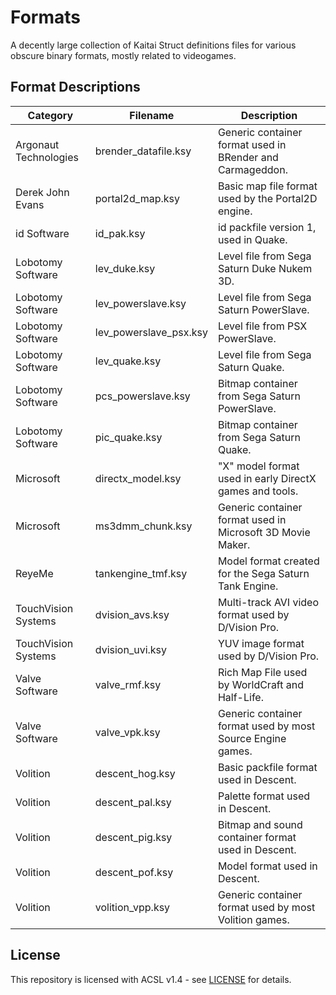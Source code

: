 # Formats

A decently large collection of Kaitai Struct definitions files for various obscure binary formats, mostly related to videogames.

## Format Descriptions

| Category				| Filename					| Description													|
|-----------------------|---------------------------|---------------------------------------------------------------|
| Argonaut Technologies	| brender_datafile.ksy		| Generic container format used in BRender and Carmageddon.		|
| Derek John Evans		| portal2d_map.ksy			| Basic map file format used by the Portal2D engine.			|
| id Software			| id_pak.ksy				| id packfile version 1, used in Quake.							|
| Lobotomy Software		| lev_duke.ksy				| Level file from Sega Saturn Duke Nukem 3D.					|
| Lobotomy Software		| lev_powerslave.ksy		| Level file from Sega Saturn PowerSlave.						|
| Lobotomy Software		| lev_powerslave_psx.ksy	| Level file from PSX PowerSlave.								|
| Lobotomy Software		| lev_quake.ksy				| Level file from Sega Saturn Quake.							|
| Lobotomy Software		| pcs_powerslave.ksy		| Bitmap container from Sega Saturn PowerSlave.					|
| Lobotomy Software		| pic_quake.ksy				| Bitmap container from Sega Saturn Quake.						|
| Microsoft				| directx_model.ksy			| "X" model format used in early DirectX games and tools.		|
| Microsoft				| ms3dmm_chunk.ksy			| Generic container format used in Microsoft 3D Movie Maker.	|
| ReyeMe				| tankengine_tmf.ksy		| Model format created for the Sega Saturn Tank Engine.			|
| TouchVision Systems	| dvision_avs.ksy			| Multi-track AVI video format used by D/Vision Pro.			|
| TouchVision Systems	| dvision_uvi.ksy			| YUV image format used by D/Vision Pro.						|
| Valve Software		| valve_rmf.ksy				| Rich Map File used by WorldCraft and Half-Life.				|
| Valve Software		| valve_vpk.ksy				| Generic container format used by most Source Engine games.	|
| Volition				| descent_hog.ksy			| Basic packfile format used in Descent.						|
| Volition				| descent_pal.ksy			| Palette format used in Descent.								|
| Volition				| descent_pig.ksy			| Bitmap and sound container format used in Descent.			|
| Volition				| descent_pof.ksy			| Model format used in Descent.									|
| Volition				| volition_vpp.ksy			| Generic container format used by most Volition games.			|

## License

This repository is licensed with ACSL v1.4 - see [LICENSE](https://github.com/JaycieErysdren/Formats/blob/main/LICENSE) for details.
